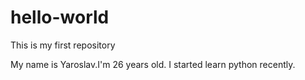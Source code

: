 # hello-world
This is my first repository 

My name is Yaroslav.I'm 26 years old. I started learn python recently.
